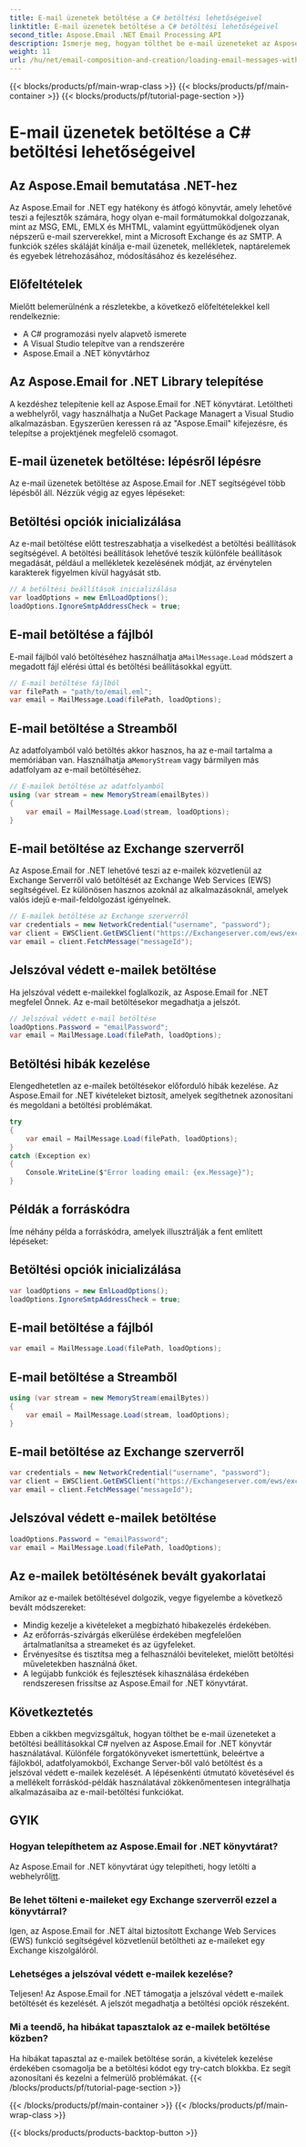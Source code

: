 ```yaml
---
title: E-mail üzenetek betöltése a C# betöltési lehetőségeivel
linktitle: E-mail üzenetek betöltése a C# betöltési lehetőségeivel
second_title: Aspose.Email .NET Email Processing API
description: Ismerje meg, hogyan tölthet be e-mail üzeneteket az Aspose.Email for .NET segítségével C# nyelven. Fedezze fel a lépésenkénti útmutatót és a forráskód példákat a hatékony e-mailek kezeléséhez.
weight: 11
url: /hu/net/email-composition-and-creation/loading-email-messages-with-load-options-in-csharp/
---
```


{{< blocks/products/pf/main-wrap-class >}}
{{< blocks/products/pf/main-container >}}
{{< blocks/products/pf/tutorial-page-section >}}

# E-mail üzenetek betöltése a C# betöltési lehetőségeivel


## Az Aspose.Email bemutatása .NET-hez

Az Aspose.Email for .NET egy hatékony és átfogó könyvtár, amely lehetővé teszi a fejlesztők számára, hogy olyan e-mail formátumokkal dolgozzanak, mint az MSG, EML, EMLX és MHTML, valamint együttműködjenek olyan népszerű e-mail szerverekkel, mint a Microsoft Exchange és az SMTP. A funkciók széles skáláját kínálja e-mail üzenetek, mellékletek, naptárelemek és egyebek létrehozásához, módosításához és kezeléséhez.

## Előfeltételek

Mielőtt belemerülnénk a részletekbe, a következő előfeltételekkel kell rendelkeznie:

- A C# programozási nyelv alapvető ismerete
- A Visual Studio telepítve van a rendszerére
- Aspose.Email a .NET könyvtárhoz

## Az Aspose.Email for .NET Library telepítése

A kezdéshez telepítenie kell az Aspose.Email for .NET könyvtárat. Letöltheti a webhelyről, vagy használhatja a NuGet Package Managert a Visual Studio alkalmazásban. Egyszerűen keressen rá az "Aspose.Email" kifejezésre, és telepítse a projektjének megfelelő csomagot.

## E-mail üzenetek betöltése: lépésről lépésre

Az e-mail üzenetek betöltése az Aspose.Email for .NET segítségével több lépésből áll. Nézzük végig az egyes lépéseket:

## Betöltési opciók inicializálása

Az e-mail betöltése előtt testreszabhatja a viselkedést a betöltési beállítások segítségével. A betöltési beállítások lehetővé teszik különféle beállítások megadását, például a mellékletek kezelésének módját, az érvénytelen karakterek figyelmen kívül hagyását stb.

```csharp
// A betöltési beállítások inicializálása
var loadOptions = new EmlLoadOptions();
loadOptions.IgnoreSmtpAddressCheck = true;
```

## E-mail betöltése a fájlból

 E-mail fájlból való betöltéséhez használhatja a`MailMessage.Load` módszert a megadott fájl elérési úttal és betöltési beállításokkal együtt.

```csharp
// E-mail betöltése fájlból
var filePath = "path/to/email.eml";
var email = MailMessage.Load(filePath, loadOptions);
```

## E-mail betöltése a Streamből

 Az adatfolyamból való betöltés akkor hasznos, ha az e-mail tartalma a memóriában van. Használhatja a`MemoryStream` vagy bármilyen más adatfolyam az e-mail betöltéséhez.

```csharp
// E-mailek betöltése az adatfolyamból
using (var stream = new MemoryStream(emailBytes))
{
    var email = MailMessage.Load(stream, loadOptions);
}
```

## E-mail betöltése az Exchange szerverről

Az Aspose.Email for .NET lehetővé teszi az e-mailek közvetlenül az Exchange Serverről való betöltését az Exchange Web Services (EWS) segítségével. Ez különösen hasznos azoknál az alkalmazásoknál, amelyek valós idejű e-mail-feldolgozást igényelnek.

```csharp
// E-mailek betöltése az Exchange szerverről
var credentials = new NetworkCredential("username", "password");
var client = EWSClient.GetEWSClient("https://Exchangeserver.com/ews/exchange.asmx", hitelesítő adatok);
var email = client.FetchMessage("messageId");
```

## Jelszóval védett e-mailek betöltése

Ha jelszóval védett e-mailekkel foglalkozik, az Aspose.Email for .NET megfelel Önnek. Az e-mail betöltésekor megadhatja a jelszót.

```csharp
// Jelszóval védett e-mail betöltése
loadOptions.Password = "emailPassword";
var email = MailMessage.Load(filePath, loadOptions);
```

## Betöltési hibák kezelése

Elengedhetetlen az e-mailek betöltésekor előforduló hibák kezelése. Az Aspose.Email for .NET kivételeket biztosít, amelyek segíthetnek azonosítani és megoldani a betöltési problémákat.

```csharp
try
{
    var email = MailMessage.Load(filePath, loadOptions);
}
catch (Exception ex)
{
    Console.WriteLine($"Error loading email: {ex.Message}");
}
```

## Példák a forráskódra

Íme néhány példa a forráskódra, amelyek illusztrálják a fent említett lépéseket:

## Betöltési opciók inicializálása

```csharp
var loadOptions = new EmlLoadOptions();
loadOptions.IgnoreSmtpAddressCheck = true;
```

## E-mail betöltése a fájlból

```csharp
var email = MailMessage.Load(filePath, loadOptions);
```

## E-mail betöltése a Streamből

```csharp
using (var stream = new MemoryStream(emailBytes))
{
    var email = MailMessage.Load(stream, loadOptions);
}
```

## E-mail betöltése az Exchange szerverről

```csharp
var credentials = new NetworkCredential("username", "password");
var client = EWSClient.GetEWSClient("https://Exchangeserver.com/ews/exchange.asmx", hitelesítő adatok);
var email = client.FetchMessage("messageId");
```

## Jelszóval védett e-mailek betöltése

```csharp
loadOptions.Password = "emailPassword";
var email = MailMessage.Load(filePath, loadOptions);
```

## Az e-mailek betöltésének bevált gyakorlatai

Amikor az e-mailek betöltésével dolgozik, vegye figyelembe a következő bevált módszereket:

- Mindig kezelje a kivételeket a megbízható hibakezelés érdekében.
- Az erőforrás-szivárgás elkerülése érdekében megfelelően ártalmatlanítsa a streameket és az ügyfeleket.
- Érvényesítse és tisztítsa meg a felhasználói beviteleket, mielőtt betöltési műveletekben használná őket.
- A legújabb funkciók és fejlesztések kihasználása érdekében rendszeresen frissítse az Aspose.Email for .NET könyvtárat.

## Következtetés

Ebben a cikkben megvizsgáltuk, hogyan tölthet be e-mail üzeneteket a betöltési beállításokkal C# nyelven az Aspose.Email for .NET könyvtár használatával. Különféle forgatókönyveket ismertettünk, beleértve a fájlokból, adatfolyamokból, Exchange Server-ből való betöltést és a jelszóval védett e-mailek kezelését. A lépésenkénti útmutató követésével és a mellékelt forráskód-példák használatával zökkenőmentesen integrálhatja alkalmazásaiba az e-mail-betöltési funkciókat.

## GYIK

### Hogyan telepíthetem az Aspose.Email for .NET könyvtárat?

 Az Aspose.Email for .NET könyvtárat úgy telepítheti, hogy letölti a webhelyről[itt](https://releases.aspose.com/email/net).

### Be lehet tölteni e-maileket egy Exchange szerverről ezzel a könyvtárral?

Igen, az Aspose.Email for .NET által biztosított Exchange Web Services (EWS) funkció segítségével közvetlenül betöltheti az e-maileket egy Exchange kiszolgálóról.

### Lehetséges a jelszóval védett e-mailek kezelése?

Teljesen! Az Aspose.Email for .NET támogatja a jelszóval védett e-mailek betöltését és kezelését. A jelszót megadhatja a betöltési opciók részeként.

### Mi a teendő, ha hibákat tapasztalok az e-mailek betöltése közben?

Ha hibákat tapasztal az e-mailek betöltése során, a kivételek kezelése érdekében csomagolja be a betöltési kódot egy try-catch blokkba. Ez segít azonosítani és kezelni a felmerülő problémákat.
{{< /blocks/products/pf/tutorial-page-section >}}

{{< /blocks/products/pf/main-container >}}
{{< /blocks/products/pf/main-wrap-class >}}

{{< blocks/products/products-backtop-button >}}
